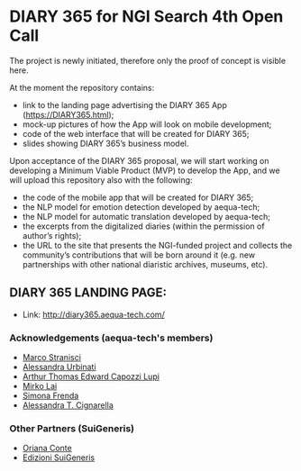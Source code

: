 # DIARY 365 for NGI Search 4th Open Call

The project is newly initiated, therefore only the proof of concept is visible here.

At the moment the repository contains:
* link to the landing page advertising the DIARY 365 App (https://DIARY365.html); 
* mock-up pictures of how the App will look on mobile development;
* code of the web interface that will be created for DIARY 365;
* slides showing DIARY 365’s business model. 

Upon acceptance of the DIARY 365 proposal, we will start working on developing a Minimum Viable Product (MVP) to develop the App, and we will upload this repository also with the following:
* the code of the mobile app that will be created for DIARY 365;
* the NLP model for emotion detection developed by aequa-tech;
* the NLP model for automatic translation developed by aequa-tech;
* the excerpts from the digitalized diaries (within the permission of author’s rights);
* the URL to the site that presents the NGI-funded project and collects the community’s contributions that will be born around it (e.g. new partnerships with other national diaristic archives, museums, etc).

 
## DIARY 365 LANDING PAGE:
* Link: http://diary365.aequa-tech.com/ 


### Acknowledgements (aequa-tech's members)
* [Marco Stranisci](https://www.unito.it/persone/mstranis)
* [Alessandra Urbinati](https://www.networkscienceinstitute.org/people/alessandra-urbinati)
* [Arthur Thomas Edward Capozzi Lupi](https://www.unito.it/persone/acapozzi)
* [Mirko Lai](http://www.di.unito.it/~lai/)
* [Simona Frenda](https://www.unito.it/persone/sfrenda)
* [Alessandra T. Cignarella](https://www.unito.it/persone/acignare)

### Other Partners (SuiGeneris)
* [Oriana Conte](https://www.linkedin.com/in/orianasuigeneris/)
* [Edizioni SuiGeneris](https://edizionisuigeneris.it/)
